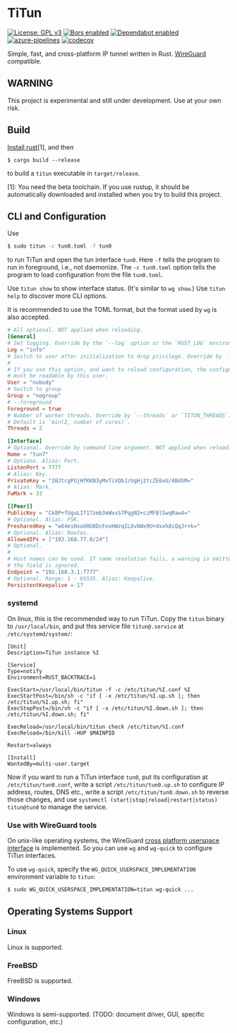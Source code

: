 # TiTun

 [![License: GPL v3](https://img.shields.io/badge/License-GPLv3-blue.svg)](https://www.gnu.org/licenses/gpl-3.0)
[![Bors enabled](https://bors.tech/images/badge_small.svg)](https://app.bors.tech/repositories/21087)
[![Dependabot enabled](https://badgen.net/dependabot/sopium/titun/?icon=dependabot)](https://dependabot.com)
[![azure-pipelines](https://dev.azure.com/sopium/titun/_apis/build/status/sopium.titun?branchName=staging)](https://dev.azure.com/sopium/titun/_build?definitionId=1)
[![codecov](https://codecov.io/gh/sopium/titun/branch/master/graph/badge.svg)](https://codecov.io/gh/sopium/titun)

Simple, fast, and cross-platform IP tunnel written in Rust. [WireGuard](https://www.wireguard.com/) compatible.

## WARNING

This project is experimental and still under development. Use at your own risk.

## Build

[Install rust](https://www.rust-lang.org/tools/install)[1], and then

```
$ cargo build --release
```

to build a `titun` executable in `target/release`.

[1]: You need the beta toolchain. If you use rustup, it should be automatically
downloaded and installed when you try to build this project.

## CLI and Configuration

Use

```sh
$ sudo titun -c tun0.toml -f tun0
```

to run TiTun and open the tun interface `tun0`. Here `-f` tells the program to
run in foreground, i.e., not daemonize. The `-c tun0.toml` option tells the
program to load configuration from the file `tun0.toml`.

Use `titun show` to show interface status. (It's similar to `wg show`.) Use
`titun help` to discover more CLI options.

It is recommended to use the TOML format, but the format used by `wg` is also
accepted.

```toml
# All optional. NOT applied when reloading.
[General]
# Set logging. Override by the `--log` option or the `RUST_LOG` environment variable.
Log = "info"
# Switch to user after initialization to drop privilege. Override by `--user`.
#
# If you use this option, and want to reload configuration, the configuration file
# must be readable by this user.
User = "nobody"
# Switch to group.
Group = "nogroup"
# --foreground
Foreground = true
# Number of worker threads. Override by `--threads` or `TITUN_THREADS`.
# Default is `min(2, number of cores)`.
Threads = 2

[Interface]
# Optional. Override by command line argument. NOT applied when reloading.
Name = "tun7"
# Optiona. Alias: Port.
ListenPort = 7777
# Alias: Key.
PrivateKey = "2BJtcgPUjHfKKN3yMvTiVQbJ/UgHj2tcZE6xU/4BdGM="
# Alias: Mark.
FwMark = 33

[[Peer]]
PublicKey = "Ck8P+fUguLIf17zmb3eWxxS7PqgN3+ciMFBlSwqRaw4="
# Optional. Alias: PSK.
PresharedKey = "w64eiHxoUHU8DcFexHWzqILOvbWx9U+dxxh8iQqJr+k="
# Optional. Alias: Routes.
AllowedIPs = ["192.168.77.0/24"]
# Optional.
#
# Host names can be used. If name resolution fails, a warning is emitted and
# the field is ignored.
Endpoint = "192.168.3.1:7777"
# Optional. Range: 1 - 65535. Alias: Keepalive.
PersistentKeepalive = 17
```

### systemd

On linux, this is the recommended way to run TiTun. Copy the `titun` binary to
`/usr/local/bin`, and put this service file `titun@.service` at
`/etc/systemd/system/`:

```systemd
[Unit]
Description=TiTun instance %I

[Service]
Type=notify
Environment=RUST_BACKTRACE=1

ExecStart=/usr/local/bin/titun -f -c /etc/titun/%I.conf %I
ExecStartPost=/bin/sh -c "if [ -x /etc/titun/%I.up.sh ]; then /etc/titun/%I.up.sh; fi"
ExecStopPost=/bin/sh -c "if [ -x /etc/titun/%I.down.sh ]; then /etc/titun/%I.down.sh; fi"

ExecReload=/usr/local/bin/titun check /etc/titun/%I.conf
ExecReload=/bin/kill -HUP $MAINPID

Restart=always

[Install]
WantedBy=multi-user.target
```

Now if you want to run a TiTun interface `tun0`, put its configuration at
`/etc/titun/tun0.conf`, write a script `/etc/titun/tun0.up.sh` to configure IP
address, routes, DNS etc., write a script `/etc/titun/tun0.down.sh` to reverse
those changes, and use `systemctl (start|stop|reload|restart|status) titun@tun0`
to manage the service.

### Use with WireGuard tools

On unix-like operating systems, the WireGuard [cross platform userspace
interface](https://www.wireguard.com/xplatform/) is implemented. So you can use
`wg` and `wg-quick` to configure TiTun interfaces.

To use `wg-quick`, specify the `WG_QUICK_USERSPACE_IMPLEMENTATION` environment
variable to `titun`:

```sh
$ sudo WG_QUICK_USERSPACE_IMPLEMENTATION=titun wg-quick ...
```

## Operating Systems Support

### Linux

Linux is supported.

### FreeBSD

FreeBSD is supported.

### Windows

Windows is semi-supported. (TODO: document driver, GUI, specific configuration,
etc.)
